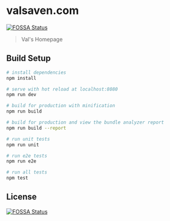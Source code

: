 # valsaven.com
[![FOSSA Status](https://app.fossa.io/api/projects/git%2Bhttps%3A%2F%2Fgithub.com%2Fvalsaven%2Fvalsaven.github.io.svg?type=shield)](https://app.fossa.io/projects/git%2Bhttps%3A%2F%2Fgithub.com%2Fvalsaven%2Fvalsaven.github.io?ref=badge_shield)


> Val's Homepage

## Build Setup

``` bash
# install dependencies
npm install

# serve with hot reload at localhost:8080
npm run dev

# build for production with minification
npm run build

# build for production and view the bundle analyzer report
npm run build --report

# run unit tests
npm run unit

# run e2e tests
npm run e2e

# run all tests
npm test
```


## License
[![FOSSA Status](https://app.fossa.io/api/projects/git%2Bhttps%3A%2F%2Fgithub.com%2Fvalsaven%2Fvalsaven.github.io.svg?type=large)](https://app.fossa.io/projects/git%2Bhttps%3A%2F%2Fgithub.com%2Fvalsaven%2Fvalsaven.github.io?ref=badge_large)